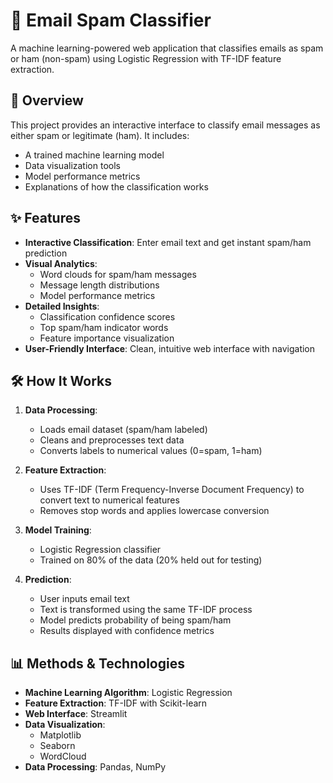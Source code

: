 # 📧 Email Spam Classifier

A machine learning-powered web application that classifies emails as spam or ham (non-spam) using Logistic Regression with TF-IDF feature extraction.

## 🌟 Overview

This project provides an interactive interface to classify email messages as either spam or legitimate (ham). It includes:
- A trained machine learning model
- Data visualization tools
- Model performance metrics
- Explanations of how the classification works

## ✨ Features

- **Interactive Classification**: Enter email text and get instant spam/ham prediction
- **Visual Analytics**:
  - Word clouds for spam/ham messages
  - Message length distributions
  - Model performance metrics
- **Detailed Insights**:
  - Classification confidence scores
  - Top spam/ham indicator words
  - Feature importance visualization
- **User-Friendly Interface**: Clean, intuitive web interface with navigation

## 🛠️ How It Works

1. **Data Processing**:
   - Loads email dataset (spam/ham labeled)
   - Cleans and preprocesses text data
   - Converts labels to numerical values (0=spam, 1=ham)

2. **Feature Extraction**:
   - Uses TF-IDF (Term Frequency-Inverse Document Frequency) to convert text to numerical features
   - Removes stop words and applies lowercase conversion

3. **Model Training**:
   - Logistic Regression classifier
   - Trained on 80% of the data (20% held out for testing)

4. **Prediction**:
   - User inputs email text
   - Text is transformed using the same TF-IDF process
   - Model predicts probability of being spam/ham
   - Results displayed with confidence metrics

## 📊 Methods & Technologies

- **Machine Learning Algorithm**: Logistic Regression
- **Feature Extraction**: TF-IDF with Scikit-learn
- **Web Interface**: Streamlit
- **Data Visualization**:
  - Matplotlib
  - Seaborn
  - WordCloud
- **Data Processing**: Pandas, NumPy

